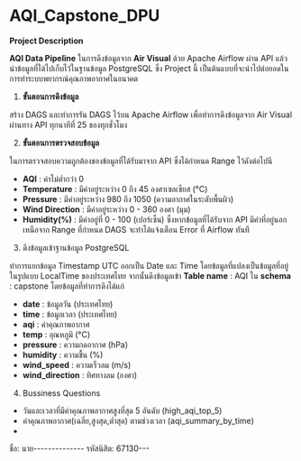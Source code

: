 # AQI_Capstone_DPU

**Project Description**

**AQI Data Pipeline** ในการดึงข้อมูลจาก **Air Visual** ด้วย Apache Airflow ผ่าน API แล้วนำข้อมูลที่ได้ไปเก็บไว้ในฐานข้อมูล PostgreSQL ซึ่ง Project นี้ เป็นต้นแบบที่จะนำไปต่อยอดในการทำระบบพยากรณ์คุณภาพอากาศในอนาคต
 1. **ขั้นตอนการดึงข้อมูล**

สร้าง DAGS และทำการรัน DAGS ไว้บน Apache Airflow เพื่อทำการดึงข้อมูลจาก Air Visual ผ่านทาง API ทุกนาทีที่ 25 ของทุกชั่วโมง

 2. **ขั้นตอนการตรวจสอบข้อมูล**

ในการตรวจสอบความถูกต้องของข้อมูลที่ได้รับมาจาก API ซึ่งได้กำหนด Range ไว้ดังต่อไปนี
 - **AQI** : ค่าไม่ต่ำกว่า 0
 - **Temperature** : มีค่าอยู่ระหว่าง 0 ถึง 45 องศาเซลเซียส (°C)
 - **Pressure** : มีค่าอยู่ระหว่าง 980 ถึง 1050 (ความอากาศในระดับพื้นผิว)
 - **Wind Direction** : มีค่าอยู่ระหว่าง 0 - 360 องศา (มุม)
 - **Humidity(%)** : มีค่าอยู่ที่ 0 - 100 (เปอร์เซ็น)
ซึ่งหากข้อมูลที่ได้รับจาก API มีค่าที่อยู่นอกเหนือจาก Range ที่กำหนด DAGS จะทำได้แจ้งเตือน Error ที่ Airflow ทันที

3. ดึงข้อมูลเข้าฐานข้อมูล PostgreSQL

ทำการแยกข้อมูล Timestamp UTC ออกเป็น Date และ Time โดยข้อมูลที่แปลงเป็นข้อมูลที่อยู่ในรูปแบบ LocalTime ของประเทศไทย จากนั้นดึงข้อมูลเข้า **Table name** : AQI ใน **schema** : capstone โดยข้อมูลที่ทำการดึงได้แก่
 - **date** : ข้อมูลวัน (ประเทศไทย)
 - **time** : ข้อมูลเวลา (ประเทศไทย)
 - **aqi** : ค่าคุณภาพอากาศ
 - **temp** : อุณหภูมิ (°C)
 - **pressure** : ความกดอากาศ (hPa)
 - **humidity** : ความชื้น (%)
 - **wind_speed** : ความเร็วลม (m/s)
 - **wind_direction** : ทิศทางลม (องศา)

4. Bussiness Questions
 - วันและเวลาที่มีค่าคุณภาพอากาศสูงที่สุด 5 อันดับ (high_aqi_top_5)
 - ค่าคุณภาพอากาศ(เฉลี่ย,สูงสุด,ต่ำสุด) ตามช่วงเวลา (aqi_summary_by_time)
 - 

  
  
  

ชื่อ: นาย-------------- รหัสนิสิต: 67130---